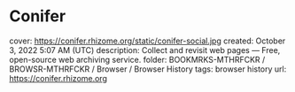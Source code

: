 # Conifer

cover: https://conifer.rhizome.org/static/conifer-social.jpg
created: October 3, 2022 5:07 AM (UTC)
description: Collect and revisit web pages — Free, open-source web archiving service.
folder: BOOKMRKS-MTHRFCKR / BROWSR-MTHRFCKR / Browser / Browser History
tags: browser history
url: https://conifer.rhizome.org